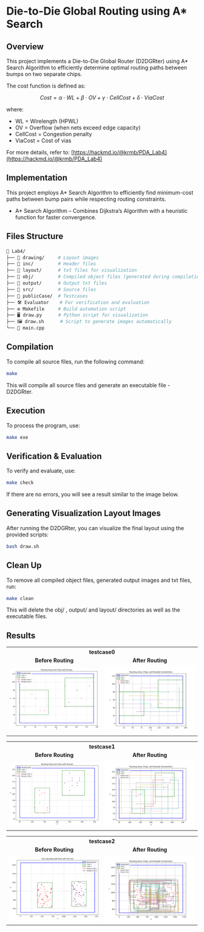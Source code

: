 # Die-to-Die Global Routing using A* Search

## Overview
This project implements a Die-to-Die Global Router (D2DGRter) using A* Search Algorithm to efficiently determine optimal routing paths between bumps on two separate chips.

The cost function is defined as:

$$ Cost=α⋅WL+β⋅OV+γ⋅CellCost+δ⋅ViaCost $$

where:
- WL = Wirelength (HPWL)
- OV = Overflow (when nets exceed edge capacity)
- CellCost = Congestion penalty
- ViaCost = Cost of vias

For more details, refer to: [https://hackmd.io/@krmb/PDA_Lab4](https://hackmd.io/@krmb/PDA_Lab4)

## Implementation
This project employs A* Search Algorithm to efficiently find minimum-cost paths between bump pairs while respecting routing constraints.
- A* Search Algorithm – Combines Dijkstra’s Algorithm with a heuristic function for faster convergence.

## Files Structure
```sh
📂 Lab4/
├── 📁 drawing/     # Layout images 
├── 📁 inc/         # Header files
├── 📁 layout/      # txt files for visualization
├── 📁 obj/         # Compiled object files (generated during compilation)
├── 📁 output/      # Output txt files
├── 📁 src/         # Source files
├── 📁 publicCase/  # Testcases
├── 🛠️ Evaluator    # For verification and evaluation
├── ⚙️ Makefile     # Build automation script
├── 🖥️ draw.py      # Python script for visualization
├── 🖼️ draw.sh      # Script to generate images automatically
└── 📜 main.cpp

```

## Compilation
To compile all source files, run the following command:
```sh
make
```
This will compile all source files and generate an executable file - D2DGRter.

## Execution
To process the program, use:
```sh
make exe
```

## Verification & Evaluation
To verify and evaluate, use:
```sh 
make check
```

If there are no errors, you will see a result similar to the image below.

## Generating Visualization Layout Images
After running the D2DGRter, you can visualize the final layout using the provided scripts:
```sh
bash draw.sh
```

## Clean Up
To remove all compiled object files, generated output images and txt files, run:
```sh
make clean
```
This will delete the obj/ , output/ and layout/ directories as well as the executable files.

## Results

<table>
  <tr>
    <th colspan="2" style="text-align:center;">testcase0</th>
  </tr>
  <tr>
    <td align="center"><b>Before Routing</b></td>
    <td align="center"><b>After Routing</b></td>
  </tr>
  <tr>
    <td style="text-align:center;"><img src="publicCase/testcase0/placement.png" width="500"></td>
    <td style="text-align:center;"><img src="drawing/testcase0.jpg" width="500"></td>
  </tr>
</table>

<table>
  <tr>
    <th colspan="2" style="text-align:center;">testcase1</th>
  </tr>
  <tr>
    <td align="center"><b>Before Routing</b></td>
    <td align="center"><b>After Routing</b></td>
  </tr>
  <tr>
    <td style="text-align:center;"><img src="publicCase/testcase1/placement.png" width="500"></td>
    <td style="text-align:center;"><img src="drawing/testcase1.jpg" width="500"></td>
  </tr>
</table>

<table>
  <tr>
    <th colspan="2" style="text-align:center;">testcase2</th>
  </tr>
  <tr>
    <td align="center"><b>Before Routing</b></td>
    <td align="center"><b>After Routing</b></td>
  </tr>
  <tr>
    <td style="text-align:center;"><img src="publicCase/testcase2/placement.png" width="500"></td>
    <td style="text-align:center;"><img src="drawing/testcase2.jpg" width="500"></td>
  </tr>
</table>
